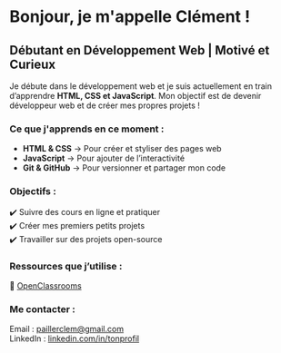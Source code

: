 # Bonjour, je m'appelle Clément !

## Débutant en Développement Web | Motivé et Curieux 

Je débute dans le développement web et je suis actuellement en train d’apprendre **HTML, CSS et JavaScript**. Mon objectif est de devenir développeur web et de créer mes propres projets !  

###  Ce que j'apprends en ce moment :
- **HTML & CSS** → Pour créer et styliser des pages web  
- **JavaScript** → Pour ajouter de l’interactivité  
- **Git & GitHub** → Pour versionner et partager mon code  

### Objectifs :
✔️ Suivre des cours en ligne et pratiquer  
✔️ Créer mes premiers petits projets  
✔️ Travailler sur des projets open-source  

### Ressources que j’utilise :
🔹 [OpenClassrooms](https://openclassrooms.com/)  

### Me contacter :
Email : [paillerclem@gmail.com](mailto:ton.email@example.com)  
LinkedIn : [linkedin.com/in/tonprofil](https://www.linkedin.com/in/tonprofil) 
